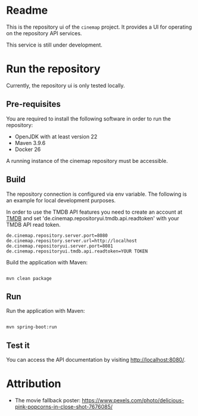 # Readme

This is the repository ui of the `cinemap` project. It provides a UI for
operating on the repository API services.

This service is still under development.

# Run the repository

Currently, the repository ui is only tested locally.

## Pre-requisites

You are required to install the following software in order to run the
repository:

- OpenJDK with at least version 22
- Maven 3.9.6
- Docker 26

A running instance of the cinemap repository must be accessible.

## Build

The repository connection is configured via env variable. The following is an
example for local development purposes.

In order to use the TMDB API features you need to create an account
at [TMDB](https://developer.themoviedb.org/docs/getting-started) and
set 'de.cinemap.repositoryui.tmdb.api.readtoken' with your TMDB API read token.

```
de.cinemap.repository.server.port=8080
de.cinemap.repository.server.url=http://localhost
de.cinemap.repositoryui.server.port=8081
de.cinemap.repositoryui.tmdb.api.readtoken=YOUR TOKEN

```

Build the application with Maven:

```

mvn clean package

```

## Run

Run the application with Maven:

```

mvn spring-boot:run

```

## Test it

You can access the API documentation by
visiting [http://localhost:8080/](http://localhost:8080/).

# Attribution

* The movie fallback
  poster: https://www.pexels.com/photo/delicious-pink-popcorns-in-close-shot-7676085/